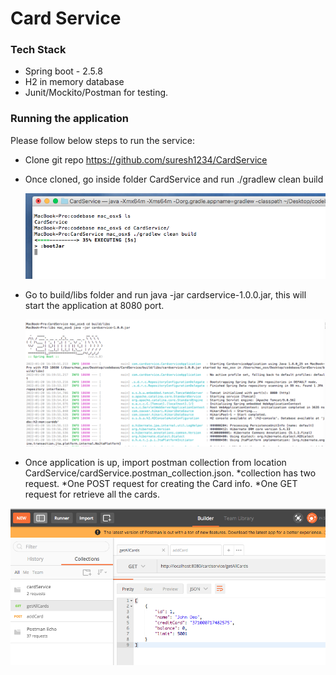 # Card Service

### Tech Stack
 * Spring boot - 2.5.8
 * H2 in memory database
 * Junit/Mockito/Postman for testing.           



### Running the application

Please follow below steps to run the service:
- Clone git repo https://github.com/suresh1234/CardService

- Once cloned, go inside folder CardService and run ./gradlew clean build


   ![alt text](https://github.com/suresh1234/CardService/blob/main/img/building.png?raw=true)

- Go to build/libs folder and run java -jar cardservice-1.0.0.jar, this will  start the application at 8080 port.

   ![alt text](https://github.com/suresh1234/CardService/blob/main/img/runningTheservice.png?raw=true)
   
- Once application is up, import postman collection from location  CardService/cardService.postman_collection.json.
  *collection has two request.
    *One POST request for creating the Card info.
    *One GET request  for retrieve all the cards. 
  

![alt text](https://github.com/suresh1234/CardService/blob/main/img/postManCollection.png?raw=true)






